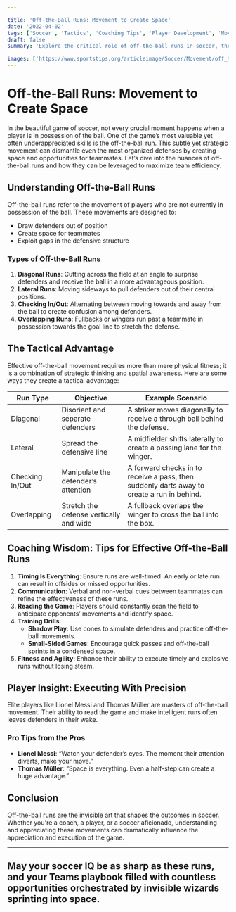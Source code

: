 ```yaml
---

title: 'Off-the-Ball Runs: Movement to Create Space'
date: '2022-04-02'
tags: ['Soccer', 'Tactics', 'Coaching Tips', 'Player Development', 'Movement', 'Strategy', 'Team Play', 'Attacking']
draft: false
summary: 'Explore the critical role of off-the-ball runs in soccer, their impact on creating space, and the strategic nuances in executing them effectively.'

images: ['https://www.sportstips.org/articleimage/Soccer/Movement/off_the_ball_runs_movement_to_create_space.webp']
---
```


# Off-the-Ball Runs: Movement to Create Space

In the beautiful game of soccer, not every crucial moment happens when a player is in possession of the ball. One of the game’s most valuable yet often underappreciated skills is the off-the-ball run. This subtle yet strategic movement can dismantle even the most organized defenses by creating space and opportunities for teammates. Let’s dive into the nuances of off-the-ball runs and how they can be leveraged to maximize team efficiency.

## Understanding Off-the-Ball Runs

Off-the-ball runs refer to the movement of players who are not currently in possession of the ball. These movements are designed to:
- Draw defenders out of position
- Create space for teammates
- Exploit gaps in the defensive structure

### Types of Off-the-Ball Runs

1. **Diagonal Runs**: Cutting across the field at an angle to surprise defenders and receive the ball in a more advantageous position.
2. **Lateral Runs**: Moving sideways to pull defenders out of their central positions.
3. **Checking In/Out**: Alternating between moving towards and away from the ball to create confusion among defenders.
4. **Overlapping Runs**: Fullbacks or wingers run past a teammate in possession towards the goal line to stretch the defense.

## The Tactical Advantage

Effective off-the-ball movement requires more than mere physical fitness; it is a combination of strategic thinking and spatial awareness. Here are some ways they create a tactical advantage:

| Run Type       | Objective                                         | Example Scenario                                    |
|----------------|---------------------------------------------------|----------------------------------------------------|
| Diagonal       | Disorient and separate defenders                  | A striker moves diagonally to receive a through ball behind the defense. |
| Lateral        | Spread the defensive line                         | A midfielder shifts laterally to create a passing lane for the winger. |
| Checking In/Out| Manipulate the defender’s attention               | A forward checks in to receive a pass, then suddenly darts away to create a run in behind. |
| Overlapping    | Stretch the defense vertically and wide           | A fullback overlaps the winger to cross the ball into the box.          |

## Coaching Wisdom: Tips for Effective Off-the-Ball Runs

1. **Timing Is Everything**: Ensure runs are well-timed. An early or late run can result in offsides or missed opportunities.
2. **Communication**: Verbal and non-verbal cues between teammates can refine the effectiveness of these runs.
3. **Reading the Game**: Players should constantly scan the field to anticipate opponents’ movements and identify space.
4. **Training Drills**:
    - **Shadow Play**: Use cones to simulate defenders and practice off-the-ball movements.
    - **Small-Sided Games**: Encourage quick passes and off-the-ball sprints in a condensed space.
5. **Fitness and Agility**: Enhance their ability to execute timely and explosive runs without losing steam.

## Player Insight: Executing With Precision

Elite players like Lionel Messi and Thomas Müller are masters of off-the-ball movement. Their ability to read the game and make intelligent runs often leaves defenders in their wake.

### Pro Tips from the Pros

- **Lionel Messi**: “Watch your defender’s eyes. The moment their attention diverts, make your move.”
- **Thomas Müller**: “Space is everything. Even a half-step can create a huge advantage.”

## Conclusion

Off-the-ball runs are the invisible art that shapes the outcomes in soccer. Whether you're a coach, a player, or a soccer aficionado, understanding and appreciating these movements can dramatically influence the appreciation and execution of the game.

---

May your soccer IQ be as sharp as these runs, and your Teams playbook filled with countless opportunities orchestrated by invisible wizards sprinting into space.
---